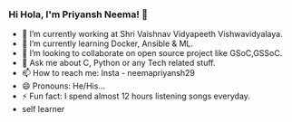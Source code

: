 ### Hi Hola, I'm Priyansh Neema! 👋

- 🔭 I’m currently working at Shri Vaishnav Vidyapeeth Vishwavidyalaya.
- 🌱 I’m currently learning Docker, Ansible & ML.
- 👯 I’m looking to collaborate on open source project like GSoC,GSSoC.
- 💬 Ask me about C, Python or any Tech related stuff.
- 📫 How to reach me: Insta - neemapriyansh29  
- 😄 Pronouns: He/His...
- ⚡ Fun fact: I spend almost 12 hours listening songs everyday.
- self learner
